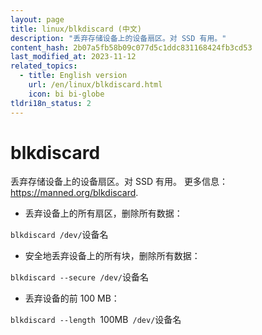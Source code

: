 ```yaml
---
layout: page
title: linux/blkdiscard (中文)
description: "丢弃存储设备上的设备扇区。对 SSD 有用。"
content_hash: 2b07a5fb58b09c077d5c1ddc831168424fb3cd53
last_modified_at: 2023-11-12
related_topics:
  - title: English version
    url: /en/linux/blkdiscard.html
    icon: bi bi-globe
tldri18n_status: 2
---
```

# blkdiscard

丢弃存储设备上的设备扇区。对 SSD 有用。
更多信息：<https://manned.org/blkdiscard>.

- 丢弃设备上的所有扇区，删除所有数据：

`blkdiscard /dev/`<span class="tldr-var badge badge-pill bg-dark-lm bg-white-dm text-white-lm text-dark-dm font-weight-bold">设备名</span>

- 安全地丢弃设备上的所有块，删除所有数据：

`blkdiscard --secure /dev/`<span class="tldr-var badge badge-pill bg-dark-lm bg-white-dm text-white-lm text-dark-dm font-weight-bold">设备名</span>

- 丢弃设备的前 100 MB：

`blkdiscard --length `<span class="tldr-var badge badge-pill bg-dark-lm bg-white-dm text-white-lm text-dark-dm font-weight-bold">100MB</span>` /dev/`<span class="tldr-var badge badge-pill bg-dark-lm bg-white-dm text-white-lm text-dark-dm font-weight-bold">设备名</span>
